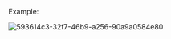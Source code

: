 Example:

![593614c3-32f7-46b9-a256-90a9a0584e80](https://user-images.githubusercontent.com/97980197/160891293-c07c60de-b6d0-4597-bffe-bc1442d9a8c8.png)
